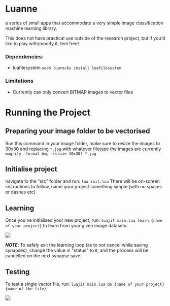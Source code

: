 # Luanne
a series of small apps that accommodate a very simple image classification machine learning library.

This does not have practical use outside of the research project, but if you'd like to play with/modify it, feel free!

### Dependencies:
* luafilesystem `sudo luarocks install luafilesystem`

### Limitations 
* Currently can only convert BITMAP images to vector files

# Running the Project

## Preparing your image folder to be vectorised
Run this command in your image folder, make sure to resize the images to 30x30
and replacing `*.jpg` with whatever filetype the images are currently 
```mogrify -format bmp -resize 30x30! *.jpg```

## Initialise project
navigate to the "src" folder and run:
```lua init.lua```
There will be on-screen instructions to follow, name your project something simple (with no spaces or dashes etc)


## Learning
Once you've initialised your new project, run:
```luajit main.lua learn {name of your project}```
to learn from your given image datasets.

![](http://tfcat.me/files/luanneimages/screencap2.png)

***NOTE***: To safely exit the learning loop (as to not cancel while saving synapses), change the value in "status" to `0`, and the process will be cancelled on the next synapse save. 


## Testing
To test a single vector file, run:
```luajit main.lua do {name of your project} {name of the file}```

![](http://tfcat.me/files/luanneimages/screencap1.png)